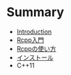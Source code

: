 # Summary

* [Introduction](README.md)
* [Rcpp入門](rcpp_01.md)
* [Rcppの使い方](rcpp_02.md)
* [インストール](install.md)
* C++11

